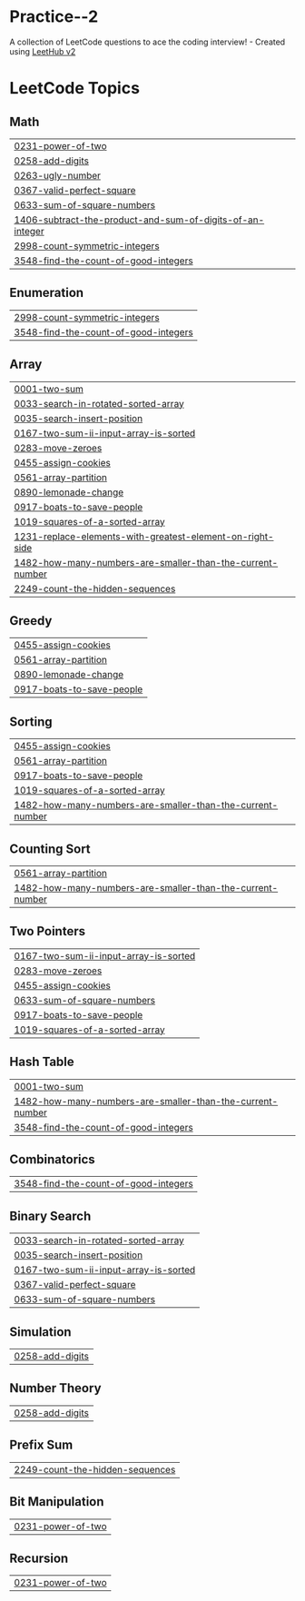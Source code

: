 # Practice--2
A collection of LeetCode questions to ace the coding interview! - Created using [LeetHub v2](https://github.com/arunbhardwaj/LeetHub-2.0)

<!---LeetCode Topics Start-->
# LeetCode Topics
## Math
|  |
| ------- |
| [0231-power-of-two](https://github.com/3012shenba/Practice--2/tree/master/0231-power-of-two) |
| [0258-add-digits](https://github.com/3012shenba/Practice--2/tree/master/0258-add-digits) |
| [0263-ugly-number](https://github.com/3012shenba/Practice--2/tree/master/0263-ugly-number) |
| [0367-valid-perfect-square](https://github.com/3012shenba/Practice--2/tree/master/0367-valid-perfect-square) |
| [0633-sum-of-square-numbers](https://github.com/3012shenba/Practice--2/tree/master/0633-sum-of-square-numbers) |
| [1406-subtract-the-product-and-sum-of-digits-of-an-integer](https://github.com/3012shenba/Practice--2/tree/master/1406-subtract-the-product-and-sum-of-digits-of-an-integer) |
| [2998-count-symmetric-integers](https://github.com/3012shenba/Practice--2/tree/master/2998-count-symmetric-integers) |
| [3548-find-the-count-of-good-integers](https://github.com/3012shenba/Practice--2/tree/master/3548-find-the-count-of-good-integers) |
## Enumeration
|  |
| ------- |
| [2998-count-symmetric-integers](https://github.com/3012shenba/Practice--2/tree/master/2998-count-symmetric-integers) |
| [3548-find-the-count-of-good-integers](https://github.com/3012shenba/Practice--2/tree/master/3548-find-the-count-of-good-integers) |
## Array
|  |
| ------- |
| [0001-two-sum](https://github.com/3012shenba/Practice--2/tree/master/0001-two-sum) |
| [0033-search-in-rotated-sorted-array](https://github.com/3012shenba/Practice--2/tree/master/0033-search-in-rotated-sorted-array) |
| [0035-search-insert-position](https://github.com/3012shenba/Practice--2/tree/master/0035-search-insert-position) |
| [0167-two-sum-ii-input-array-is-sorted](https://github.com/3012shenba/Practice--2/tree/master/0167-two-sum-ii-input-array-is-sorted) |
| [0283-move-zeroes](https://github.com/3012shenba/Practice--2/tree/master/0283-move-zeroes) |
| [0455-assign-cookies](https://github.com/3012shenba/Practice--2/tree/master/0455-assign-cookies) |
| [0561-array-partition](https://github.com/3012shenba/Practice--2/tree/master/0561-array-partition) |
| [0890-lemonade-change](https://github.com/3012shenba/Practice--2/tree/master/0890-lemonade-change) |
| [0917-boats-to-save-people](https://github.com/3012shenba/Practice--2/tree/master/0917-boats-to-save-people) |
| [1019-squares-of-a-sorted-array](https://github.com/3012shenba/Practice--2/tree/master/1019-squares-of-a-sorted-array) |
| [1231-replace-elements-with-greatest-element-on-right-side](https://github.com/3012shenba/Practice--2/tree/master/1231-replace-elements-with-greatest-element-on-right-side) |
| [1482-how-many-numbers-are-smaller-than-the-current-number](https://github.com/3012shenba/Practice--2/tree/master/1482-how-many-numbers-are-smaller-than-the-current-number) |
| [2249-count-the-hidden-sequences](https://github.com/3012shenba/Practice--2/tree/master/2249-count-the-hidden-sequences) |
## Greedy
|  |
| ------- |
| [0455-assign-cookies](https://github.com/3012shenba/Practice--2/tree/master/0455-assign-cookies) |
| [0561-array-partition](https://github.com/3012shenba/Practice--2/tree/master/0561-array-partition) |
| [0890-lemonade-change](https://github.com/3012shenba/Practice--2/tree/master/0890-lemonade-change) |
| [0917-boats-to-save-people](https://github.com/3012shenba/Practice--2/tree/master/0917-boats-to-save-people) |
## Sorting
|  |
| ------- |
| [0455-assign-cookies](https://github.com/3012shenba/Practice--2/tree/master/0455-assign-cookies) |
| [0561-array-partition](https://github.com/3012shenba/Practice--2/tree/master/0561-array-partition) |
| [0917-boats-to-save-people](https://github.com/3012shenba/Practice--2/tree/master/0917-boats-to-save-people) |
| [1019-squares-of-a-sorted-array](https://github.com/3012shenba/Practice--2/tree/master/1019-squares-of-a-sorted-array) |
| [1482-how-many-numbers-are-smaller-than-the-current-number](https://github.com/3012shenba/Practice--2/tree/master/1482-how-many-numbers-are-smaller-than-the-current-number) |
## Counting Sort
|  |
| ------- |
| [0561-array-partition](https://github.com/3012shenba/Practice--2/tree/master/0561-array-partition) |
| [1482-how-many-numbers-are-smaller-than-the-current-number](https://github.com/3012shenba/Practice--2/tree/master/1482-how-many-numbers-are-smaller-than-the-current-number) |
## Two Pointers
|  |
| ------- |
| [0167-two-sum-ii-input-array-is-sorted](https://github.com/3012shenba/Practice--2/tree/master/0167-two-sum-ii-input-array-is-sorted) |
| [0283-move-zeroes](https://github.com/3012shenba/Practice--2/tree/master/0283-move-zeroes) |
| [0455-assign-cookies](https://github.com/3012shenba/Practice--2/tree/master/0455-assign-cookies) |
| [0633-sum-of-square-numbers](https://github.com/3012shenba/Practice--2/tree/master/0633-sum-of-square-numbers) |
| [0917-boats-to-save-people](https://github.com/3012shenba/Practice--2/tree/master/0917-boats-to-save-people) |
| [1019-squares-of-a-sorted-array](https://github.com/3012shenba/Practice--2/tree/master/1019-squares-of-a-sorted-array) |
## Hash Table
|  |
| ------- |
| [0001-two-sum](https://github.com/3012shenba/Practice--2/tree/master/0001-two-sum) |
| [1482-how-many-numbers-are-smaller-than-the-current-number](https://github.com/3012shenba/Practice--2/tree/master/1482-how-many-numbers-are-smaller-than-the-current-number) |
| [3548-find-the-count-of-good-integers](https://github.com/3012shenba/Practice--2/tree/master/3548-find-the-count-of-good-integers) |
## Combinatorics
|  |
| ------- |
| [3548-find-the-count-of-good-integers](https://github.com/3012shenba/Practice--2/tree/master/3548-find-the-count-of-good-integers) |
## Binary Search
|  |
| ------- |
| [0033-search-in-rotated-sorted-array](https://github.com/3012shenba/Practice--2/tree/master/0033-search-in-rotated-sorted-array) |
| [0035-search-insert-position](https://github.com/3012shenba/Practice--2/tree/master/0035-search-insert-position) |
| [0167-two-sum-ii-input-array-is-sorted](https://github.com/3012shenba/Practice--2/tree/master/0167-two-sum-ii-input-array-is-sorted) |
| [0367-valid-perfect-square](https://github.com/3012shenba/Practice--2/tree/master/0367-valid-perfect-square) |
| [0633-sum-of-square-numbers](https://github.com/3012shenba/Practice--2/tree/master/0633-sum-of-square-numbers) |
## Simulation
|  |
| ------- |
| [0258-add-digits](https://github.com/3012shenba/Practice--2/tree/master/0258-add-digits) |
## Number Theory
|  |
| ------- |
| [0258-add-digits](https://github.com/3012shenba/Practice--2/tree/master/0258-add-digits) |
## Prefix Sum
|  |
| ------- |
| [2249-count-the-hidden-sequences](https://github.com/3012shenba/Practice--2/tree/master/2249-count-the-hidden-sequences) |
## Bit Manipulation
|  |
| ------- |
| [0231-power-of-two](https://github.com/3012shenba/Practice--2/tree/master/0231-power-of-two) |
## Recursion
|  |
| ------- |
| [0231-power-of-two](https://github.com/3012shenba/Practice--2/tree/master/0231-power-of-two) |
<!---LeetCode Topics End-->